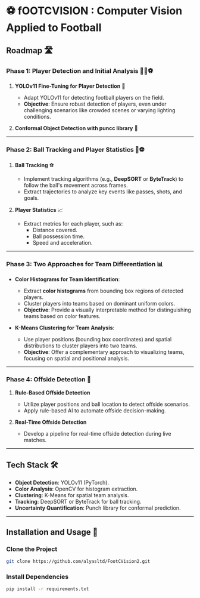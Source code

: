 # ⚽️ fOOTCVISION : Computer Vision Applied to Football

## **Roadmap** 🛣️

### **Phase 1: Player Detection and Initial Analysis** 🏃‍♂️⚽️

1. **YOLOv11 Fine-Tuning for Player Detection** 🎯
   - Adapt YOLOv11 for detecting football players on the field.
   - **Objective**: Ensure robust detection of players, even under challenging scenarios like crowded scenes or varying lighting conditions.

2. **Conformal Object Detection with puncc library** 📏
 
---

### **Phase 2: Ball Tracking and Player Statistics** 🎥⚽

1. **Ball Tracking** ⚽
   - Implement tracking algorithms (e.g., **DeepSORT** or **ByteTrack**) to follow the ball's movement across frames.
   - Extract trajectories to analyze key events like passes, shots, and goals.

2. **Player Statistics** 📈
   - Extract metrics for each player, such as:
     - Distance covered.
     - Ball possession time.
     - Speed and acceleration.

---

### **Phase 3: Two Approaches for Team Differentiation** 📊
   - **Color Histograms for Team Identification**:
     - Extract **color histograms** from bounding box regions of detected players.
     - Cluster players into teams based on dominant uniform colors.
     - **Objective**: Provide a visually interpretable method for distinguishing teams based on color features.

   - **K-Means Clustering for Team Analysis**:
     - Use player positions (bounding box coordinates) and spatial distributions to cluster players into two teams.
     - **Objective**: Offer a complementary approach to visualizing teams, focusing on spatial and positional analysis.
---

### **Phase 4: Offside Detection** 🚩

1. **Rule-Based Offside Detection**
   - Utilize player positions and ball location to detect offside scenarios.
   - Apply rule-based AI to automate offside decision-making.

2. **Real-Time Offside Detection**
   - Develop a pipeline for real-time offside detection during live matches.


---

## **Tech Stack** 🛠️

- **Object Detection**: YOLOv11 (PyTorch).
- **Color Analysis**: OpenCV for histogram extraction.
- **Clustering**: K-Means for spatial team analysis.
- **Tracking**: DeepSORT or ByteTrack for ball tracking.
- **Uncertainty Quantification**: Punch library for conformal prediction.

---

## **Installation and Usage** 🚀

### **Clone the Project**
```bash
git clone https://github.com/alyasltd/FootCVision2.git
```

### **Install Dependencies**
```bash
pip install -r requirements.txt
```
